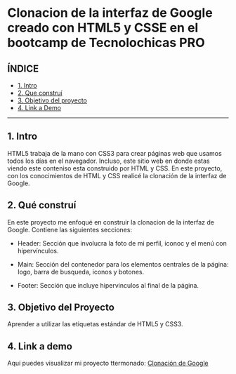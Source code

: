 # Clonacion de la interfaz de Google creado con HTML5 y CSSE en el bootcamp de Tecnolochicas PRO


## **ÍNDICE**

* [1. Intro](https://github.com/Magdalenaac/clonaciongoogle/edit/main/README.md#%C3%ADndice)
* [2. Que construí](https://github.com/Magdalenaac/clonaciongoogle/edit/main/README.md#2-qu%C3%A9-constru%C3%AD)
* [3. Objetivo del proyecto](https://github.com/Magdalenaac/clonaciongoogle/edit/main/README.md#3-objetivo-del-proyecto)
* [4. Link a Demo](https://github.com/Magdalenaac/clonaciongoogle/edit/main/README.md#4-link-a-demo)

****

## 1. Intro
HTML5 trabaja de la mano con CSS3 para crear páginas web que usamos todos los días en el navegador. Incluso, este sitio web en donde estas viendo este conteniso esta construido por HTML y CSS. En este proyecto, con los conocimientos de HTML y CSS realicé la clonación de la interfaz de Google.

## 2. Qué construí 
En este proyecto me enfoqué en construir la clonacion de la interfaz de 
Google. Contiene las siguientes secciones: 

* Header: Sección que involucra la foto de mi perfil, iconoc y el menú con hipervínculos.

* Main: Sección del contenedor para los elementos centrales de la página: logo, barra de busqueda, iconos y botones.

* Footer: Sección que incluye hipervinculos al final de la página.

## 3. Objetivo del Proyecto 
Aprender a utilizar las etiquetas estándar de HTML5 y CSS3.

## 4. Link a demo 
Aquí puedes visualizar mi proyecto ttermonado: [Clonación de Google](#)
